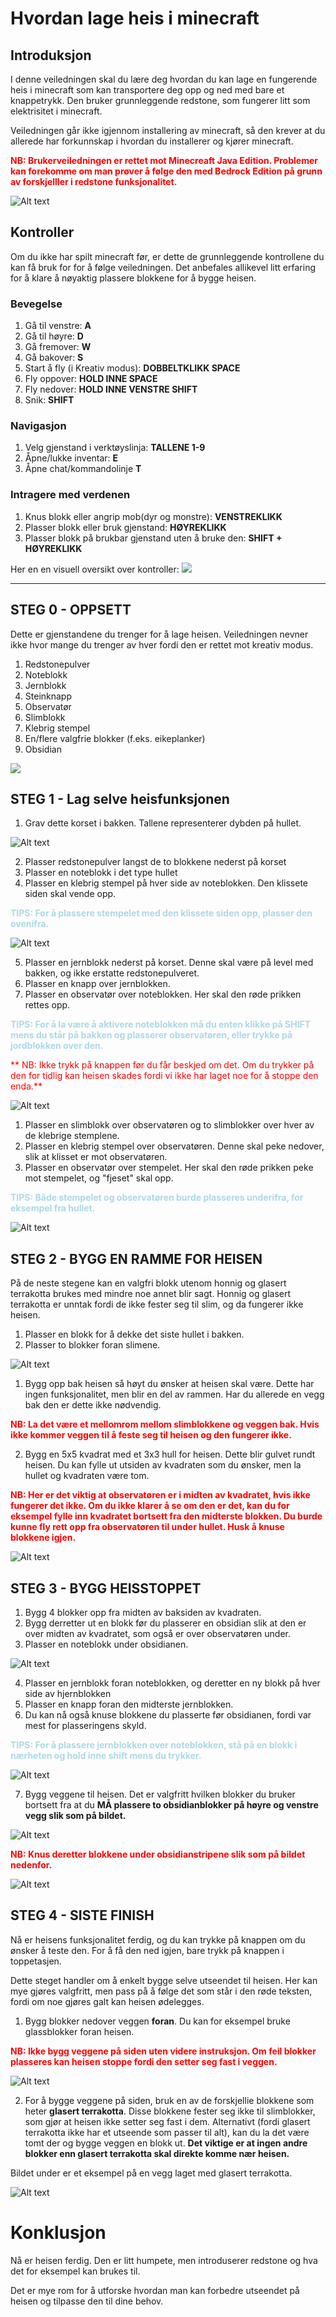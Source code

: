 # Hvordan lage heis i minecraft
## Introduksjon
I denne veiledningen skal du lære deg hvordan du kan lage en fungerende heis i minecraft som kan transportere deg opp og ned med bare et knappetrykk. Den bruker grunnleggende redstone, som fungerer litt som elektrisitet i minecraft.

Veiledningen går ikke igjennom installering av minecraft, så den krever at du allerede har forkunnskap i hvordan du installerer og kjører minecraft. 

<span style ="color: red">**NB: Brukerveiledningen er rettet mot Minecreaft Java Edition. Problemer kan forekomme om man prøver å følge den med Bedrock Edition på grunn av forskjelller i redstone funksjonalitet.**</span>

![Alt text](image-16.png)



## Kontroller
Om du ikke har spilt minecraft før, er dette de grunnleggende kontrollene du kan få bruk for for å følge veiledningen. Det anbefales allikevel litt erfaring for å klare å nøyaktig plassere blokkene for å bygge heisen.

### Bevegelse
1. Gå til venstre: **A**
2. Gå til høyre: **D**
3. Gå fremover: **W**
4. Gå bakover: **S**
5. Start å fly (i Kreativ modus): **DOBBELTKLIKK SPACE**
6. Fly oppover: **HOLD INNE SPACE**
7. Fly nedover: **HOLD INNE VENSTRE SHIFT**
8. Snik: **SHIFT**


### Navigasjon
1. Velg gjenstand i verktøyslinja: **TALLENE 1-9**
2. Åpne/lukke inventar: **E**
3. Åpne chat/kommandolinje **T**

### Intragere med verdenen
1. Knus blokk eller angrip mob(dyr og monstre): **VENSTREKLIKK**
2. Plasser blokk eller bruk gjenstand: **HØYREKLIKK**
3. Plasser blokk på brukbar gjenstand uten å bruke den: **SHIFT + HØYREKLIKK**

Her en en visuell oversikt over kontroller: 
![](https://static.wikia.nocookie.net/minecraft_gamepedia/images/4/49/Keyboard_%26_Mouse_controls.webp/revision/latest/scale-to-width-down/741?cb=20230609080017)

---

## STEG 0 - OPPSETT
Dette er gjenstandene du trenger for å lage heisen. Veiledningen nevner ikke hvor mange du trenger av hver fordi den er rettet mot kreativ modus. 

1. Redstonepulver
2. Noteblokk
3. Jernblokk
4. Steinknapp
5. Observatør
6. Slimblokk
7. Klebrig stempel
8. En/flere valgfrie blokker (f.eks. eikeplanker)
9. Obsidian

![](image.png)

## STEG 1 - Lag selve heisfunksjonen

1. Grav dette korset i bakken. Tallene representerer dybden på hullet.

![Alt text](image-3.png)

2. Plasser redstonepulver langst de to blokkene nederst på korset
3. Plasser en noteblokk i det type hullet
4. Plasser en klebrig stempel på hver side av noteblokken. Den klissete siden skal vende opp.

<span style="color: lightblue">**TIPS: For å plassere stempelet med den klissete siden opp, plasser den ovenifra.**</span>

![Alt text](image-4.png)

5. Plasser en jernblokk nederst på korset. Denne skal være på level med bakken, og ikke erstatte redstonepulveret.
6. Plasser en knapp over jernblokken. 
7. Plasser en observatør over noteblokken. Her skal den røde prikken rettes opp. 

<span style="color: lightblue">**TIPS: For å la være å aktivere noteblokken må du enten klikke på SHIFT mens du står på bakken og plasserer observatøren, eller trykke på jordblokken over den.**</span>

<span style ="color: red">** NB: Ikke trykk på knappen før du får beskjed om det. Om du trykker på den for tidlig kan heisen skades fordi vi ikke har laget noe for å stoppe den enda.**</span>

![Alt text](image-5.png)

1. Plasser en slimblokk over observatøren og to slimblokker over hver av de klebrige stemplene. 
2. Plasser en klebrig stempel over observatøren. Denne skal peke nedover, slik at klisset er mot observatøren.
3.  Plasser en observatør over stempelet. Her skal den røde prikken peke mot stempelet, og "fjeset" skal opp.

<span style="color: lightblue">**TIPS: Både stempelet og observatøren burde plasseres underifra, for eksempel fra hullet.**</span>

![Alt text](image-6.png)

## STEG 2 - BYGG EN RAMME FOR HEISEN
På de neste stegene kan en valgfri blokk utenom honnig og glasert terrakotta brukes med mindre noe annet blir sagt. Honnig og glasert terrakotta er unntak fordi de ikke fester seg til slim, og da fungerer ikke heisen. 

1. Plasser en blokk for å dekke det siste hullet i bakken. 
2. Plasser to blokker foran slimene.

![Alt text](image-7.png)

1. Bygg opp bak heisen så høyt du ønsker at heisen skal være. Dette har ingen funksjonalitet, men blir en del av rammen. Har du allerede en vegg bak den er dette ikke nødvendig. 

<span style ="color: red">**NB: La det være et mellomrom mellom slimblokkene og veggen bak. Hvis ikke kommer veggen til å feste seg til heisen og den fungerer ikke.**</span>

2. Bygg en 5x5 kvadrat med et 3x3 hull for heisen. Dette blir gulvet rundt heisen. Du kan fylle ut utsiden av kvadraten som du ønsker, men la hullet og kvadraten være tom.

<span style ="color: red">**NB: Her er det viktig at observatøren er i midten av kvadratet, hvis ikke fungerer det ikke. Om du ikke klarer å se om den er det, kan du for eksempel fylle inn kvadratet bortsett fra den midterste blokken. Du burde kunne fly rett opp fra observatøren til under hullet. Husk å knuse blokkene igjen.**</span>

![Alt text](image-8.png)

## STEG 3 - BYGG HEISSTOPPET
1. Bygg 4 blokker opp fra midten av baksiden av kvadraten.
2. Bygg derretter ut en blokk før du plasserer en obsidian slik at den er over midten av kvadratet, som også er over observatøren under.
3. Plasser en noteblokk under obsidianen. 

![Alt text](image-9.png)

4. Plasser en jernblokk foran noteblokken, og deretter en ny blokk på hver side av hjernblokken
5. Plasser en knapp foran den midterste jernblokken.
6. Du kan nå også knuse blokkene du plasserte før obsidianen, fordi var mest for plasseringens skyld.

<span style="color: lightblue">**TIPS: For å plassere jernblokken over noteblokken, stå på en blokk i nærheten og hold inne shift mens du trykker.**</span>


![Alt text](image-10.png)

7. Bygg veggene til heisen. Det er valgfritt hvilken blokker du bruker bortsett fra at du **MÅ plassere to obsidianblokker på høyre og venstre vegg slik som på bildet.**

![Alt text](image-12.png)

<span style ="color: red">**NB: Knus deretter blokkene under obsidianstripene slik som på bildet nedenfor.**</span>

![Alt text](image-13.png)

## STEG 4 - SISTE FINISH
Nå er heisens funksjonalitet ferdig, og du kan trykke på knappen om du ønsker å teste den. For å få den ned igjen, bare trykk på knappen i toppetasjen. 

Dette steget handler om å enkelt bygge selve utseendet til heisen. Her kan mye gjøres valgfritt, men pass på å følge det som står i den røde teksten, fordi om noe gjøres galt kan heisen ødelegges. 

1. Bygg blokker nedover veggen **foran**. Du kan for eksempel bruke glassblokker foran heisen. 

<span style ="color: red">**NB: Ikke bygg veggene på siden uten videre instruksjon. Om feil blokker plasseres kan heisen stoppe fordi den setter seg fast i veggen.**</span>

![Alt text](image-14.png)

2. For å bygge veggene på siden, bruk en av de forskjellie blokkene som heter **glasert terrakotta**. Disse blokkene fester seg ikke til slimblokker, som gjør at heisen ikke setter seg fast i dem. Alternativt (fordi glasert terrakotta ikke har et utseende som passer til alt), kan du la det være tomt der og bygge veggen en blokk ut. **Det viktige er at ingen andre blokker enn glasert terrakotta skal direkte komme nær heisen.**

Bildet under er et eksempel på en vegg laget med glasert terrakotta. 

![Alt text](image-15.png)

# Konklusjon
Nå er heisen ferdig. Den er litt humpete, men introduserer redstone og hva det for eksempel kan brukes til. 

Det er mye rom for å utforske hvordan man kan forbedre utseendet på heisen og tilpasse den til dine behov.